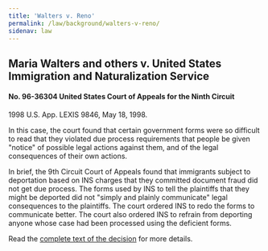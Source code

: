 ```yaml
---
title: 'Walters v. Reno'
permalink: /law/background/walters-v-reno/
sidenav: law
---
```


## Maria Walters and others v. United States Immigration and Naturalization Service

#### No. 96-36304 United States Court of Appeals for the Ninth Circuit

1998 U.S. App. LEXIS 9846, May 18, 1998.

In this case, the court found that certain government forms were so difficult to read that they violated due process requirements that people be given "notice" of possible legal actions against them, and of the legal consequences of their own actions.

In brief, the 9th Circuit Court of Appeals found that immigrants subject to deportation based on INS charges that they committed document fraud did not get due process. The forms used by INS to tell the plaintiffs that they might be deported did not "simply and plainly communicate" legal consequences to the plaintiffs. The court ordered INS to redo the forms to communicate better. The court also ordered INS to refrain from deporting anyone whose case had been processed using the deficient forms.

Read the [complete text of the decision](http://www.ca9.uscourts.gov/ca9/newopinions.nsf/04485f8dcbd4e1ea882569520074e698/6e9ec23768fd7e8888256e5a00718998?OpenDocument) for more details.
